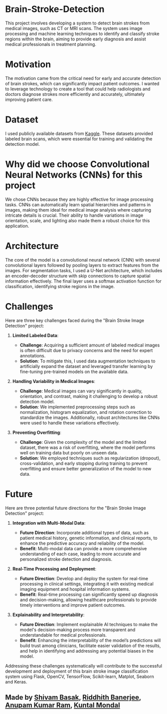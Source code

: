 # Brain-Stroke-Detection

This project involves developing a system to detect brain strokes from medical images, such as CT or MRI scans. The system uses image processing and machine learning techniques to identify and classify stroke regions within the brain, aiming to provide early diagnosis and assist medical professionals in treatment planning.

# Motivation

The motivation came from the critical need for early and accurate detection of brain strokes, which can significantly impact patient outcomes. I wanted to leverage technology to create a tool that could help radiologists and doctors diagnose strokes more efficiently and accurately, ultimately improving patient care.

#  Dataset

I used publicly available datasets from [Kaggle](https://www.kaggle.com/datasets/afridirahman/brain-stroke-ct-image-dataset/data). These datasets provided labeled brain scans, which were essential for training and validating the detection model.

# Why did we choose Convolutional Neural Networks (CNNs) for this project

We chose CNNs because they are highly effective for image processing tasks. CNNs can automatically learn spatial hierarchies and patterns in images, making them ideal for medical image analysis where capturing intricate details is crucial. Their ability to handle variations in image orientation, scale, and lighting also made them a robust choice for this application.

# Architecture

The core of the model is a convolutional neural network (CNN) with several convolutional layers followed by pooling layers to extract features from the images. For segmentation tasks, I used a U-Net architecture, which includes an encoder-decoder structure with skip connections to capture spatial information effectively. The final layer uses a softmax activation function for classification, identifying stroke regions in the image.

# Challenges
Here are three key challenges faced during the "Brain Stroke Image Detection" project:

1. **Limited Labeled Data**:
   - **Challenge**: Acquiring a sufficient amount of labeled medical images is often difficult due to privacy concerns and the need for expert annotations.
   - **Solution**: To mitigate this, I used data augmentation techniques to artificially expand the dataset and leveraged transfer learning by fine-tuning pre-trained models on the available data.

2. **Handling Variability in Medical Images**:
   - **Challenge**: Medical images can vary significantly in quality, orientation, and contrast, making it challenging to develop a robust detection model.
   - **Solution**: We implemented preprocessing steps such as normalization, histogram equalization, and rotation correction to standardize the images. Additionally, robust architectures like CNNs were used to handle these variations effectively.

3. **Preventing Overfitting**:
   - **Challenge**: Given the complexity of the model and the limited dataset, there was a risk of overfitting, where the model performs well on training data but poorly on unseen data.
   - **Solution**: We employed techniques such as regularization (dropout), cross-validation, and early stopping during training to prevent overfitting and ensure better generalization of the model to new data.

# Future
Here are three potential future directions for the "Brain Stroke Image Detection" project:

1. **Integration with Multi-Modal Data**:
   - **Future Direction**: Incorporate additional types of data, such as patient medical history, genetic information, and clinical reports, to enhance the predictive accuracy and reliability of the model.
   - **Benefit**: Multi-modal data can provide a more comprehensive understanding of each case, leading to more accurate and personalized stroke detection and diagnosis.

2. **Real-Time Processing and Deployment**:
   - **Future Direction**: Develop and deploy the system for real-time processing in clinical settings, integrating it with existing medical imaging equipment and hospital information systems.
   - **Benefit**: Real-time processing can significantly speed up diagnosis and decision-making, allowing healthcare professionals to provide timely interventions and improve patient outcomes.

3. **Explainability and Interpretability**:
   - **Future Direction**: Implement explainable AI techniques to make the model's decision-making process more transparent and understandable for medical professionals.
   - **Benefit**: Enhancing the interpretability of the model’s predictions will build trust among clinicians, facilitate easier validation of the results, and help in identifying and addressing any potential biases in the model.


Addressing these challenges systematically will contribute to the successful development and deployment of this brain stroke image classification system using Flask, OpenCV, TensorFlow, Scikit-learn, Matplot, Seaborn and Keras.


## Made by [Shivam Basak](https://port-folio-git-main-shivambasak.vercel.app/), [Riddhith Banerjee](https://www.linkedin.com/in/banerjeeriddhith/), [Anupam Kumar Ram](https://www.linkedin.com/in/anupam-ram),  [Kuntal Mondal](https://www.linkedin.com/in/kuntal-mondal-b9337721b)

